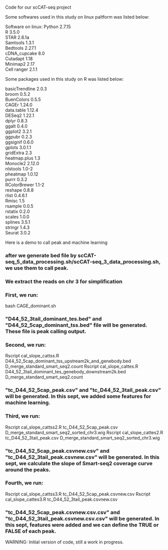 Code for our scCAT-seq project



Some softwares used in this study on linux paltform was listed below:

Software on linux:
Python 2.7.15   
R 3.5.0   
STAR 2.6.1a   
Samtools 1.3.1   
Bedtools 2.27.1   
cDNA_cupcake 8.0   
Cutadapt 1.18   
Minimap2 2.17   
Cell ranger 2.1.1   

 
Some packages used in this study on R was listed below:

basicTrendline 2.0.3   
broom 0.5.2   
BuenColors 0.5.5   
CAGEr 1.24.0   
data.table 1.12.4   
DESeq2 1.22.1   
dplyr 0.8.3   
ggalt 0.4.0   
ggplot2 3.2.1   
ggpubr 0.2.3   
ggsignif 0.6.0   
gplots 3.0.1.1   
gridExtra 2.3   
heatmap.plus 1.3   
Monocle2 2.12.0   
nlstools 1.0-2   
pheatmap 1.0.12   
purrr 0.3.2   
RColorBrewer 1.1-2   
reshape 0.8.8   
rlist 0.4.6.1   
Rmisc 1.5   
rsample 0.0.5   
rstatix 0.2.0   
scales 1.0.0   
splines 3.5.1   
stringr 1.4.3   
Seurat 3.0.2   




Here is a demo to call peak and machine learning

### after we generate bed file by scCAT-seq_5_data_processing.sh/scCAT-seq_3_data_processing.sh, we use them to call peak.

### We extract the reads on chr 3 for simplification



### First, we run:

bash CAGE_dominant.sh 

### "D44_52_3tail_dominant_tes.bed" and "D44_52_5cap_dominant_tss.bed" file will be generated. These file is peak calling output.



### Second, we run:

Rscript cal_slope_cattss.R D44_52_5cap_dominant_tss_upstream2k_and_genebody.bed D_merge_standard_smart_seq2.count
Rscript cal_slope_cattes.R D44_52_3tail_dominant_tes_genebody_downstream2k.bed D_merge_standard_smart_seq2.count

### "tc_D44_52_5cap_peak.csv" and "tc_D44_52_3tail_peak.csv" will be generated. In this sept, we added some features for machine learning.



### Third, we run:

Rscript cal_slope_cattss2.R tc_D44_52_5cap_peak.csv D_merge_standard_smart_seq2_sorted_chr3.wig
Rscript cal_slope_cattes2.R tc_D44_52_3tail_peak.csv  D_merge_standard_smart_seq2_sorted_chr3.wig

### "tc_D44_52_5cap_peak.csvnew.csv" and "tc_D44_52_3tail_peak.csvnew.csv" will be generated. In this sept, we calculate the slope of Smart-seq2 coverage curve around the peaks.



### Fourth, we run:

Rscript cal_slope_cattss3.R tc_D44_52_5cap_peak.csvnew.csv
Rscript cal_slope_cattes3.R tc_D44_52_3tail_peak.csvnew.csv

### "tc_D44_52_5cap_peak.csvnew.csv.csv" and "tc_D44_52_3tail_peak.csvnew.csv.csv" will be generated. In this sept, features were added and we can define the TRUE or FALSE of each peak.




WARNING: Initial version of code, still a work in progress.
